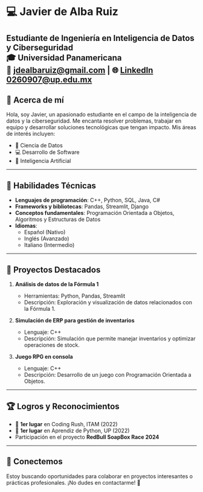 # 💻 Javier de Alba Ruiz

**Estudiante de Ingeniería en Inteligencia de Datos y Ciberseguridad**  
🎓 Universidad Panamericana  
📧 jdealbaruiz@gmail.com |  🌐 [LinkedIn](www.linkedin.com/in/javier-de-alba-ruiz-428811331)  
   0260907@up.edu.mx
---

## 👋 Acerca de mí

Hola, soy Javier, un apasionado estudiante en el campo de la inteligencia de datos y la ciberseguridad. Me encanta resolver problemas, trabajar en equipo y desarrollar soluciones tecnológicas que tengan impacto. Mis áreas de interés incluyen:

- 🌟 Ciencia de Datos  
- 💻 Desarrollo de Software  
- 🤖 Inteligencia Artificial  

---

## 🚀 Habilidades Técnicas

- **Lenguajes de programación**: C++, Python, SQL, Java, C#  
- **Frameworks y bibliotecas**: Pandas, Streamlit, Django  
- **Conceptos fundamentales**: Programación Orientada a Objetos, Algoritmos y Estructuras de Datos  
- **Idiomas**:  
  - Español (Nativo)  
  - Inglés (Avanzado)  
  - Italiano (Intermedio)  

---

## 📂 Proyectos Destacados

1. **Análisis de datos de la Fórmula 1**  
   - Herramientas: Python, Pandas, Streamlit  
   - Descripción: Exploración y visualización de datos relacionados con la Fórmula 1.  

2. **Simulación de ERP para gestión de inventarios**  
   - Lenguaje: C++  
   - Descripción: Simulación que permite manejar inventarios y optimizar operaciones de stock.  

3. **Juego RPG en consola**  
   - Lenguaje: C++  
   - Descripción: Desarrollo de un juego con Programación Orientada a Objetos.  

---

## 🏆 Logros y Reconocimientos

- 🥇 **1er lugar** en Coding Rush, ITAM (2022)  
- 🥇 **1er lugar** en Aprendiz de Python, UP (2022)  
- Participación en el proyecto **RedBull SoapBox Race 2024**

---

## 🤝 Conectemos

Estoy buscando oportunidades para colaborar en proyectos interesantes o prácticas profesionales. ¡No dudes en contactarme! 🚀
